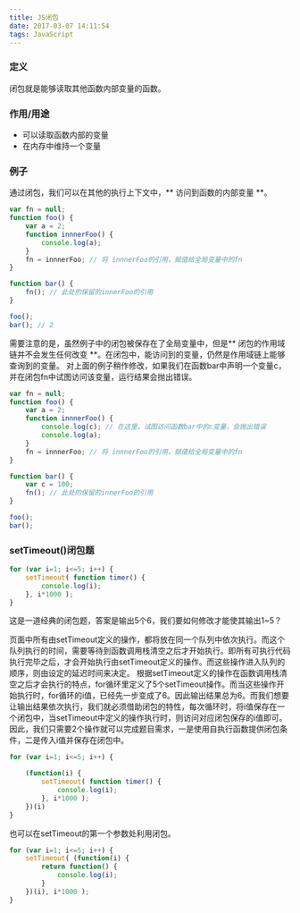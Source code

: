 ```yaml
---
title: JS闭包
date: 2017-03-07 14:11:54
tags: JavaScript
---
```

### 定义
闭包就是能够读取其他函数内部变量的函数。

### 作用/用途
* 可以读取函数内部的变量
* 在内存中维持一个变量


### 例子
通过闭包，我们可以在其他的执行上下文中，** 访问到函数的内部变量 **。
<!-- more -->
```js
var fn = null;
function foo() {
    var a = 2;
    function innnerFoo() { 
        console.log(a);
    }
    fn = innnerFoo; // 将 innnerFoo的引用，赋值给全局变量中的fn
}

function bar() {
    fn(); // 此处的保留的innerFoo的引用
}

foo();
bar(); // 2
```
需要注意的是，虽然例子中的闭包被保存在了全局变量中，但是** 闭包的作用域链并不会发生任何改变 **。在闭包中，能访问到的变量，仍然是作用域链上能够查询到的变量。
对上面的例子稍作修改，如果我们在函数bar中声明一个变量c，并在闭包fn中试图访问该变量，运行结果会抛出错误。
```js
var fn = null;
function foo() {
    var a = 2;
    function innnerFoo() { 
        console.log(c); // 在这里，试图访问函数bar中的c变量，会抛出错误
        console.log(a);
    }
    fn = innnerFoo; // 将 innnerFoo的引用，赋值给全局变量中的fn
}

function bar() {
    var c = 100;
    fn(); // 此处的保留的innerFoo的引用
}

foo();
bar();
```
### setTimeout()闭包题
```js
for (var i=1; i<=5; i++) { 
    setTimeout( function timer() {
        console.log(i);
    }, i*1000 );
}
```
这是一道经典的闭包题，答案是输出5个6，我们要如何修改才能使其输出1~5？

页面中所有由setTimeout定义的操作，都将放在同一个队列中依次执行。而这个队列执行的时间，需要等待到函数调用栈清空之后才开始执行。即所有可执行代码执行完毕之后，才会开始执行由setTimeout定义的操作。而这些操作进入队列的顺序，则由设定的延迟时间来决定。
根据setTimeout定义的操作在函数调用栈清空之后才会执行的特点，for循环里定义了5个setTimeout操作。而当这些操作开始执行时，for循环的i值，已经先一步变成了6。因此输出结果总为6。而我们想要让输出结果依次执行，我们就必须借助闭包的特性，每次循环时，将i值保存在一个闭包中，当setTimeout中定义的操作执行时，则访问对应闭包保存的i值即可。
因此，我们只需要2个操作就可以完成题目需求，一是使用自执行函数提供闭包条件，二是传入i值并保存在闭包中。
```js
for (var i=1; i<=5; i++) { 

    (function(i) {
        setTimeout( function timer() {
            console.log(i);
        }, i*1000 );
    })(i)
}
```
也可以在setTimeout的第一个参数处利用闭包。

```js
for (var i=1; i<=5; i++) { 
    setTimeout( (function(i) {
        return function() {
            console.log(i);
        }
    })(i), i*1000 );
}
```


